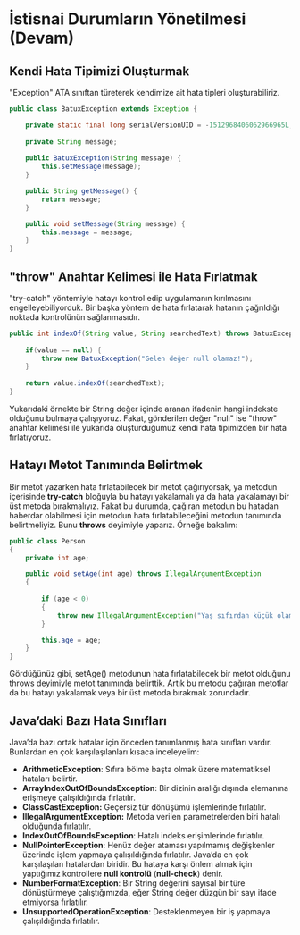 # İstisnai Durumların Yönetilmesi (Devam)
## Kendi Hata Tipimizi Oluşturmak

&quot;Exception&quot; ATA sınıftan türeterek kendimize ait hata tipleri oluşturabiliriz.

````java
public class BatuxException extends Exception {

	private static final long serialVersionUID = -1512968406062966965L;
	
	private String message;
	
	public BatuxException(String message) {
		this.setMessage(message);
	}

	public String getMessage() {
		return message;
	}

	public void setMessage(String message) {
		this.message = message;
	}
}
````



## &quot;throw&quot; Anahtar Kelimesi ile Hata Fırlatmak

&quot;try-catch&quot; yöntemiyle hatayı kontrol edip uygulamanın kırılmasını engelleyebiliyorduk. Bir başka yöntem de hata fırlatarak hatanın çağrıldığı noktada kontrolünün sağlanmasıdır.

````java
public int indexOf(String value, String searchedText) throws BatuxException {
	
	if(value == null) {
		throw new BatuxException("Gelen değer null olamaz!");
	}
	
	return value.indexOf(searchedText);
}
````

Yukarıdaki örnekte bir String değer içinde aranan ifadenin hangi indekste olduğunu bulmaya çalışıyoruz. Fakat, gönderilen değer &quot;null&quot; ise &quot;throw&quot; anahtar kelimesi ile yukarıda oluşturduğumuz kendi hata tipimizden bir hata fırlatıyoruz.

## Hatayı Metot Tanımında Belirtmek

Bir metot yazarken hata fırlatabilecek bir metot çağırıyorsak, ya metodun içerisinde **try-catch** bloğuyla bu hatayı yakalamalı ya da hata yakalamayı bir üst metoda bırakmalıyız. Fakat bu durumda, çağıran metodun bu hatadan haberdar olabilmesi için metodun hata fırlatabileceğini metodun tanımında belirtmeliyiz. Bunu **throws** deyimiyle yaparız. Örneğe bakalım:

```java
public class Person
{
	private int age;

    public void setAge(int age) throws IllegalArgumentException
	{
	
        if (age < 0)
		{
			throw new IllegalArgumentException("Yaş sıfırdan küçük olamaz!");
		}

        this.age = age;
	}
}
```

Gördüğünüz gibi, setAge() metodunun hata fırlatabilecek bir metot olduğunu throws deyimiyle metot tanımında belirttik. Artık bu metodu çağıran metotlar da bu hatayı yakalamak veya bir üst metoda bırakmak zorundadır.

## Java’daki Bazı Hata Sınıfları

Java’da bazı ortak hatalar için önceden tanımlanmış hata sınıfları vardır. Bunlardan en çok karşılaşılanları kısaca inceleyelim:

- **ArithmeticException**: Sıfıra bölme başta olmak üzere matematiksel hataları belirtir.
- **ArrayIndexOutOfBoundsException**: Bir dizinin aralığı dışında elemanına erişmeye çalışıldığında fırlatılır.
- **ClassCastException:** Geçersiz tür dönüşümü işlemlerinde fırlatılır.
- **IllegalArgumentException:** Metoda verilen parametrelerden biri hatalı olduğunda fırlatılır.
- **IndexOutOfBoundsException**: Hatalı indeks erişimlerinde fırlatılır.
- **NullPointerException**: Henüz değer ataması yapılmamış değişkenler üzerinde işlem yapmaya çalışıldığında fırlatılır. Java’da en çok karşılaşılan hatalardan biridir. Bu hataya karşı önlem almak için yaptığımız kontrollere **null kontrolü** (**null-check**) denir.
- **NumberFormatException**: Bir String değerini sayısal bir türe dönüştürmeye çalıştığımızda, eğer String değer düzgün bir sayı ifade etmiyorsa fırlatılır.
- **UnsupportedOperationException**: Desteklenmeyen bir iş yapmaya çalışıldığında fırlatılır.